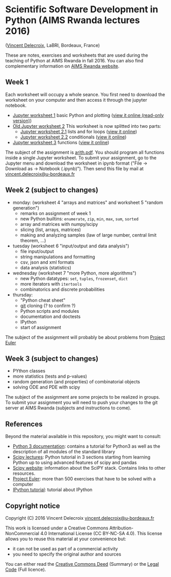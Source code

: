 Scientific Software Development in Python (AIMS Rwanda lectures 2016)
=====================================================================
([Vincent Delecroix](http://www.labri.fr/perso/vdelecro/), LaBRI, Bordeaux, France)

These are notes, exercises and worksheets that are used during the teaching of Python
at AIMS Rwanda in fall 2016. You can also find complementary information on
[AIMS Rwanda website](https://sites.google.com/a/aims.ac.rw/academic/scientific-software-development-in-python).

Week 1
------

Each worksheet will occupy a whole seance. You first need to download the worksheet on your computer and then access it through the jupyter notebook.

- [Jupyter worksheet 1](https://raw.githubusercontent.com/videlec/aims-python-rwanda-2016/master/worksheets/worksheet1.ipynb) basic Python and plotting ([view it online (read-only version)](http://nbviewer.jupyter.org/github/videlec/aims-python-rwanda-2016/blob/master/worksheets/worksheet1.ipynb))
- [Old Jupyter worksheet 2](https://raw.githubusercontent.com/videlec/aims-python-rwanda-2016/master/worksheets/worksheet2.ipynb) This worksheet is now splitted into two parts:
    - [Jupyter worksheet 2.1](https://raw.githubusercontent.com/videlec/aims-python-rwanda-2016/master/worksheets/worksheet2.1.ipynb) lists and for loops ([view it online](http://nbviewer.jupyter.org/github/videlec/aims-python-rwanda-2016/blob/master/worksheets/worksheet2.1.ipynb))
    - [Jupyter worksheet 2.2](https://raw.githubusercontent.com/videlec/aims-python-rwanda-2016/master/worksheets/worksheet2.2.ipynb) conditionals ([view it online](http://nbviewer.jupyter.org/github/videlec/aims-python-rwanda-2016/blob/master/worksheets/worksheet2.2.ipynb))
- [Jupyter worksheet 3](https://raw.githubusercontent.com/videlec/aims-python-rwanda-2016/master/worksheets/worksheet3.ipynb) functions ([view it online](http://nbviewer.jupyter.org/github/videlec/aims-python-rwanda-2016/blob/master/worksheets/worksheet3.ipynb))

The subject of the assignment is [arith.pdf](https://github.com/videlec/aims-python-rwanda-2016/raw/master/assignment/arith.pdf). You
should program all functions inside a single Jupyter worksheet. To submit your assignment,
go to the Jupyter menu and download the worksheet in ipynb format ("File ->
Download as -> Notebook (.ipynb)"). Then send this file by mail at
vincent.delecroix@u-bordeaux.fr

Week 2 (subject to changes)
---------------------------

- monday: (worksheet 4 "arrays and matrices" and worksheet 5 "random generation")
   - remarks on assignment of week 1
   - new Python builtins: `enumerate`, `zip`, `min`, `max`, `sum`, `sorted`
   - array and matrices with numpy/scipy
   - slicing (list, arrays, matrices)
   - making and analyzing samples (law of large number, central limit theorem, ...)
- tuesday (worksheet 6 "input/output and data analysis")
   - file input/output
   - string manipulations and formatting
   - csv, json and xml formats
   - data analysis (statistics)
- wednesday (worksheet 7 "more Python, more algorithms")
   - new Python datatypes: `set`, `tuples`, `frozenset`, `dict`
   - more iterators with `itertools`
   - combinatorics and discrete probabilities
- thursday:
   - "Python cheat sheet"
   - [git](https://git-scm.com/book/en) cloning (? to confirm ?)
   - Python scripts and modules
   - documentation and doctests
   - IPython
   - start of assignment

The subject of the assignment will probably be about problems from [Project Euler](https://projecteuler.net)

Week 3 (subject to changes)
---------------------------

- PYthon classes
- more statistics (tests and p-values)
- random generation (and properties) of combinatorial objects
- solving ODE and PDE with scipy 

The subject of the assignment are some projects to be realized in groups. To submit
your assignment you will need to push your changes to the git server at AIMS Rwanda (subjects and
instructions to come).

References
----------

Beyond the material available in this repository, you might want to consult:

- [Python 3 documentation](https://docs.python.org/3/): contains a tutorial for Python3 as well as the description of all modules of the standard library
- [Scipy lectures](http://www.scipy-lectures.org/): Python tutorial in 3 sections starting from learning Python up to using advanced features of scipy and pandas
- [Scipy website](http://scipy.org/): information about the SciPY stack. Contains links to other resources.
- [Project Euler](https://projecteuler.net/): more than 500 exercises that have to be solved with a computer
- [IPython tutorial](https://ipython.org/ipython-doc/3/interactive/tutorial.html): tutorial about IPython

Copyright notice
----------------
Copyright (C) 2016 Vincent Delecroix <vincent.delecroix@u-bordeaux.fr>

This work is licensed under a Creative Commons Attribution-NonCommercial 4.0
International License (CC BY-NC-SA 4.0). This license allows you to reuse this
material at your convenience but:
 - it can not be used as part of a commercial activity
 - you need to specify the original author and sources

You can either read the
[Creative Commons Deed](https://creativecommons.org/licenses/by-nc-sa/4.0/)
(Summary) or the [Legal Code](https://creativecommons.org/licenses/by-nc-sa/4.0/legalcode)
(Full licence).

